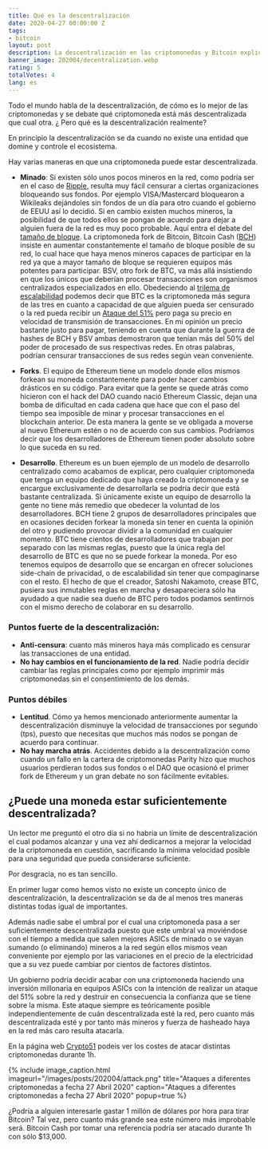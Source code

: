 ```yaml
---
title: Qué es la descentralización
date: 2020-04-27 00:00:00 Z
tags:
- bitcoin
layout: post
description: La descentralización en las criptomonedas y Bitcoin explicadas.
banner_image: 202004/decentralization.webp
rating: 5
totalVotes: 4
lang: es
---
```


Todo el mundo habla de la descentralización, de cómo es lo mejor de las criptomonedas y se debate qué criptomoneda está más descentralizada que cual otra. ¿ Pero qué es la descentralización realmente?

<!--more-->

En principio la descentralización se da cuando no existe una entidad que domine y controle el ecosistema.

Hay varias maneras en que una criptomoneda puede estar descentralizada.

- **Minado**: Si existen sólo unos pocos mineros en la red, como podría ser en el caso de [Ripple](/que-es-ripple/), resulta muy fácil censurar a ciertas organizaciones bloqueando sus fondos. Por ejemplo VISA/Mastercard bloquearon a Wikileaks dejándoles sin fondos de un día para otro cuando el gobierno de EEUU así lo decidió. Si en cambio existen muchos mineros, la posibilidad de que todos ellos se pongan de acuerdo para dejar a alguien fuera de la red es muy poco probable. Aquí entra el debate del [tamaño de bloque](/problema-escalabilidad/). La criptomoneda fork de Bitcoin, Bitcoin Cash ([BCH](/que-es-bitcoin-cash/)) insiste en aumentar constantemente el tamaño de bloque posible de su red, lo cual hace que haya menos mineros capaces de participar en la red ya que a mayor tamaño de bloque se requieren equipos más potentes para participar. BSV, otro fork de BTC, va más allá insistiendo en que los únicos que deberían procesar transacciones son organismos centralizados especializados en ello. Obedeciendo al [trilema de escalabilidad](/trilema-escalabilidad/) podemos decir que BTC es la criptomoneda más segura de las tres en cuanto a capacidad de que alguien pueda ser censurado o la red pueda recibir un [Ataque del 51%](/ataque-51-porciento/) pero paga su precio en velocidad de transmisión de transacciones. En mi opinión un precio bastante justo para pagar, teniendo en cuenta que durante la guerra de hashes de BCH y BSV ambas demostraron que tenían más del 50% del poder de procesado de sus respectivas redes. En otras palabras, podrían censurar transacciones de sus redes según vean conveniente.

- **Forks**. El equipo de Ethereum tiene un modelo donde ellos mismos forkean su moneda constantemente para poder hacer cambios drásticos en su código. Para evitar que la gente se quede atrás como hicieron con el hack del DAO cuando nació Ethereum Classic, dejan una bomba de dificultad en cada cadena que hace que con el paso del tiempo sea imposible de minar y procesar transacciones en el blockchain anterior. De esta manera la gente se ve obligada a moverse al nuevo Ethereum estén o no de acuerdo con sus cambios. Podríamos decir que los desarrolladores de Ethereum tienen poder absoluto sobre lo que suceda en su red.

- **Desarrollo**. Ethereum es un buen ejemplo de un modelo de desarrollo centralizado como acabamos de explicar, pero cualquier criptomoneda que tenga un equipo dedicado que haya creado la criptomoneda y se encargue exclusivamente de desarrollarla se podría decir que está bastante centralizada. Si únicamente existe un equipo de desarrollo la gente no tiene más remedio que obedecer la voluntad de los desarrolladores. BCH tiene 2 grupos de desarrolladores principales que en ocasiones deciden forkear la moneda sin tener en cuenta la opinión del otro y pudiendo provocar dividir a la comunidad en cualquier momento. BTC tiene cientos de desarrolladores que trabajan por separado con las mismas reglas, puesto que la única regla del desarrollo de BTC es que no se puede forkear la moneda. Por eso tenemos equipos de desarrollo que se encargan en ofrecer soluciones side-chain de privacidad, o de escalabilidad sin tener que compaginarse con el resto. El hecho de que el creador, Satoshi Nakamoto, crease BTC, pusiera sus inmutables reglas en marcha y desapareciera sólo ha ayudado a que nadie sea dueño de BTC pero todos podamos sentirnos con el mismo derecho de colaborar en su desarrollo.

### Puntos fuerte de la descentralización:
- **Anti-censura**: cuanto más mineros haya más complicado es censurar las transacciones de una entidad.
- **No hay cambios en el funcionamiento de la red**. Nadie podría decidir cambiar las reglas principales como por ejemplo imprimir más criptomonedas sin el consentimiento de los demás.

### Puntos débiles
- **Lentitud**. Cómo ya hemos mencionado anteriormente aumentar la descentralización disminuye la velocidad de transacciones por segundo (tps), puesto que necesitas que muchos más nodos se pongan de acuerdo para continuar.
- **No hay marcha atrás**. Accidentes debido a la descentralización como cuando un fallo en la cartera de criptomonedas Parity hizo que muchos usuarios perdieran todos sus fondos o el DAO que ocasionó el primer fork de Ethereum y un gran debate no son fácilmente evitables.


## ¿Puede una moneda estar suficientemente descentralizada?

Un lector me preguntó el otro día si no habría un límite de descentralización el cual podamos alcanzar y una vez ahí dedicarnos a mejorar la velocidad de la criptomoneda en cuestión, sacrificando la mínima velocidad posible para una seguridad que pueda considerarse suficiente.

Por desgracia, no es tan sencillo.

En primer lugar como hemos visto no existe un concepto único de descentralización, la descentralización se da de al menos tres maneras distintas todas igual de importantes.

Además nadie sabe el umbral por el cual una criptomoneda pasa a ser suficientemente descentralizada puesto que este umbral va moviéndose con el tiempo a medida que salen mejores ASICs de minado o se vayan sumando (o eliminando) mineros a la red según ellos mismos vean conveniente por ejemplo por las variaciones en el precio de la electricidad que a su vez puede cambiar por cientos de factores distintos.

Un gobierno podría decidir acabar con una criptomoneda haciendo una inversión millonaria en equipos ASICs con la intención de realizar un ataque del 51% sobre la red y destruir en consecuencia la confianza que se tiene sobre la misma. Este ataque siempre es teóricamente posible independientemente de cuán descentralizada esté la red, pero cuanto más descentralizada esté y por tanto más mineros y fuerza de hasheado haya en la red más caro resulta atacarla.

En la página web <a rel="nofollow" href="https://www.crypto51.app/">Crypto51</a> podeis ver los costes de atacar distintas criptomonedas durante 1h. 

{% include image_caption.html imageurl="/images/posts/202004/attack.png" title="Ataques a diferentes criptomonedas a fecha 27 Abril 2020" caption="Ataques a diferentes criptomonedas a fecha 27 Abril 2020" popup=true %}

¿Podría a alguien interesarle gastar 1 millón de dólares por hora para tirar Bitcoin? Tal vez, pero cuanto más grande sea este número más improbable será. Bitcoin Cash por tomar una referencia podría ser atacado durante 1h con sólo $13,000.

